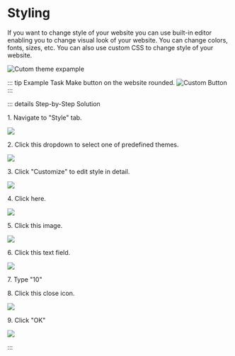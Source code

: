 # Styling

If you want to change style of your website you can use built-in editor enabling you to change visual look of your
website. You can change colors, fonts, sizes, etc. You can also use custom CSS to change style of your website.

![Cutom theme expample](/custom_theme.png)

::: tip Example Task
Make button on the website rounded.
![Custom Button](/custom_button.png)
:::

::: details Step-by-Step Solution

1\. Navigate to "Style" tab.

![](https://ajeuwbhvhr.cloudimg.io/colony-recorder.s3.amazonaws.com/files/2024-02-28/897e01eb-5fca-4a4f-9771-d350d8356ef8/ascreenshot.jpeg?tl_px=0,0&br_px=1934,1081&force_format=png&width=1120.0&wat=1&wat_opacity=0.7&wat_gravity=northwest&wat_url=https://colony-recorder.s3.us-west-1.amazonaws.com/images/watermarks/FB923C_standard.png&wat_pad=-3,229)


2\. Click this dropdown to select one of predefined themes.

![](https://ajeuwbhvhr.cloudimg.io/colony-recorder.s3.amazonaws.com/files/2024-02-28/31601364-f7ce-480a-8af4-5d90f095db2c/ascreenshot.jpeg?tl_px=0,0&br_px=1934,1081&force_format=png&width=1120.0&wat=1&wat_opacity=0.7&wat_gravity=northwest&wat_url=https://colony-recorder.s3.us-west-1.amazonaws.com/images/watermarks/FB923C_standard.png&wat_pad=238,121)


3\. Click "Customize" to edit style in detail.

![](https://ajeuwbhvhr.cloudimg.io/colony-recorder.s3.amazonaws.com/files/2024-02-28/41e53e41-ee8a-49b2-8c0e-c6eb7a95d6ec/ascreenshot.jpeg?tl_px=0,0&br_px=1934,1081&force_format=png&width=1120.0&wat=1&wat_opacity=0.7&wat_gravity=northwest&wat_url=https://colony-recorder.s3.us-west-1.amazonaws.com/images/watermarks/FB923C_standard.png&wat_pad=135,178)


4\. Click here.

![](https://ajeuwbhvhr.cloudimg.io/colony-recorder.s3.amazonaws.com/files/2024-02-28/c80a2f48-a51c-450e-8db3-c1feb295cfef/ascreenshot.jpeg?tl_px=0,188&br_px=1934,1269&force_format=png&width=1120.0&wat=1&wat_opacity=0.7&wat_gravity=northwest&wat_url=https://colony-recorder.s3.us-west-1.amazonaws.com/images/watermarks/FB923C_standard.png&wat_pad=385,277)


5\. Click this image.

![](https://ajeuwbhvhr.cloudimg.io/colony-recorder.s3.amazonaws.com/files/2024-02-28/b56723c7-b122-4d3a-b5da-4cadf0006ae2/ascreenshot.jpeg?tl_px=0,410&br_px=1934,1491&force_format=png&width=1120.0&wat=1&wat_opacity=0.7&wat_gravity=northwest&wat_url=https://colony-recorder.s3.us-west-1.amazonaws.com/images/watermarks/FB923C_standard.png&wat_pad=188,277)


6\. Click this text field.

![](https://ajeuwbhvhr.cloudimg.io/colony-recorder.s3.amazonaws.com/files/2024-02-28/4a94f556-b969-47ac-ac83-f68a61e34304/ascreenshot.jpeg?tl_px=0,788&br_px=1934,1870&force_format=png&width=1120.0&wat=1&wat_opacity=0.7&wat_gravity=northwest&wat_url=https://colony-recorder.s3.us-west-1.amazonaws.com/images/watermarks/FB923C_standard.png&wat_pad=318,315)


7\. Type "10"


8\. Click this close icon.

![](https://ajeuwbhvhr.cloudimg.io/colony-recorder.s3.amazonaws.com/files/2024-02-28/d652b2ad-6edf-4599-8230-9ac56358b143/ascreenshot.jpeg?tl_px=0,437&br_px=1934,1518&force_format=png&width=1120.0&wat=1&wat_opacity=0.7&wat_gravity=northwest&wat_url=https://colony-recorder.s3.us-west-1.amazonaws.com/images/watermarks/FB923C_standard.png&wat_pad=377,276)


9\. Click "OK"

![](https://ajeuwbhvhr.cloudimg.io/colony-recorder.s3.amazonaws.com/files/2024-02-28/5cca7c64-ca07-45d5-9822-113196924d5a/ascreenshot.jpeg?tl_px=1906,788&br_px=3841,1870&force_format=png&width=1120.0&wat=1&wat_opacity=0.7&wat_gravity=northwest&wat_url=https://colony-recorder.s3.us-west-1.amazonaws.com/images/watermarks/FB923C_standard.png&wat_pad=717,429)


:::